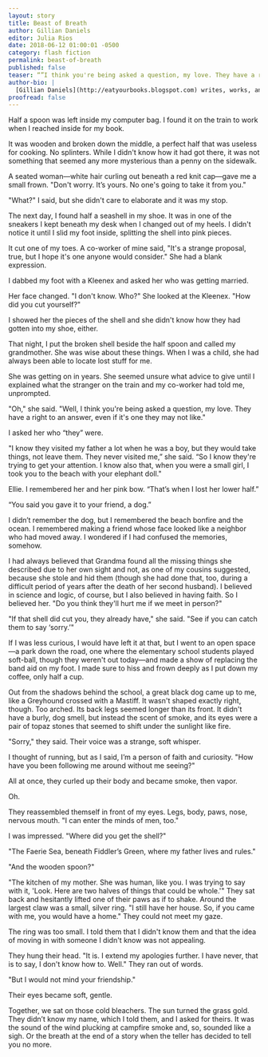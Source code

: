 ```yaml
---
layout: story
title: Beast of Breath
author: Gillian Daniels
editor: Julia Rios
date: 2018-06-12 01:00:01 -0500
category: flash fiction
permalink: beast-of-breath
published: false
teaser: “”I think you're being asked a question, my love. They have a right to an answer, even if it's one they may not like.””
author-bio: |
  [Gillian Daniels](http://eatyourbooks.blogspot.com) writes, works, and haunts the streets of Boston. After attending the 2011 Clarion Science Fiction and Fantasy Workshop, her poetry and short fiction have appeared in _Strange Horizons_, _Apex Magazine_, and _Lady Churchill's Rosebud Wristlet_, among many others. She currently reviews for _The New England Theatre Geek_. She can be found at your house party, petting your cat.
proofread: false
---
```


Half a spoon was left inside my computer bag. I found it on the train to work when I reached inside for my book.
It was wooden and broken down the middle, a perfect half that was useless for cooking. No splinters. While I didn't know how it had got there, it was not something that seemed any more mysterious than a penny on the sidewalk.
A seated woman—white hair curling out beneath a red knit cap—gave me a small frown. "Don't worry. It’s yours. No one's going to take it from you."
"What?" I said, but she didn't care to elaborate and it was my stop.
The next day, I found half a seashell in my shoe. It was in one of the sneakers I kept beneath my desk when I changed out of my heels. I didn't notice it until I slid my foot inside, splitting the shell into pink pieces.
It cut one of my toes. A co-worker of mine said, "It's a strange proposal, true, but I hope it's one anyone would consider." She had a blank expression.
I dabbed my foot with a Kleenex and asked her who was getting married.
Her face changed. "I don't know. Who?" She looked at the Kleenex. "How did you cut yourself?"
I showed her the pieces of the shell and she didn't know how they had gotten into my shoe, either.
That night, I put the broken shell beside the half spoon and called my grandmother. She was wise about these things. When I was a child, she had always been able to locate lost stuff for me.
She was getting on in years. She seemed unsure what advice to give until I explained what the stranger on the train and my co-worker had told me, unprompted.
"Oh," she said. "Well, I think you're being asked a question, my love. They have a right to an answer, even if it's one they may not like."
I asked her who “they” were.
"I know they visited my father a lot when he was a boy, but they would take things, not leave them. They never visited me,” she said. “So I know they're trying to get your attention. I know also that, when you were a small girl, I took you to the beach with your elephant doll."
Ellie. I remembered her and her pink bow. “That’s when I lost her lower half.”
“You said you gave it to your friend, a dog.”
I didn’t remember the dog, but I remembered the beach bonfire and the ocean. I remembered making a friend whose face looked like a neighbor who had moved away. I wondered if I had confused the memories, somehow.
I had always believed that Grandma found all the missing things she described due to her own sight and not, as one of my cousins suggested, because she stole and hid them (though she had done that, too, during a difficult period of years after the death of her second husband). I believed in science and logic, of course, but I also believed in having faith. So I believed her. "Do you think they'll hurt me if we meet in person?"
"If that shell did cut you, they already have," she said. "See if you can catch them to say ‘sorry.’"
If I was less curious, I would have left it at that, but I went to an open space—a park down the road, one where the elementary school students played soft-ball, though they weren't out today—and made a show of replacing the band aid on my foot. I made sure to hiss and frown deeply as I put down my coffee, only half a cup.
Out from the shadows behind the school, a great black dog came up to me, like a Greyhound crossed with a Mastiff. It wasn't shaped exactly right, though. Too arched. Its back legs seemed longer than its front. It didn't have a burly, dog smell, but instead the scent of smoke, and its eyes were a pair of topaz stones that seemed to shift under the sunlight like fire.
 "Sorry," they said. Their voice was a strange, soft whisper.
I thought of running, but as I said, I’m a person of faith and curiosity. "How have you been following me around without me seeing?"
All at once, they curled up their body and became smoke, then vapor.
Oh.
They reassembled themself in front of my eyes. Legs, body, paws, nose, nervous mouth. "I can enter the minds of men, too."
I was impressed. "Where did you get the shell?"
"The Faerie Sea, beneath Fiddler’s Green, where my father lives and rules."
"And the wooden spoon?"
"The kitchen of my mother. She was human, like you. I was trying to say with it, 'Look. Here are two halves of things that could be whole.'" They sat back and hesitantly lifted one of their paws as if to shake. Around the largest claw was a small, silver ring. "I still have her house. So, if you came with me, you would have a home." They could not meet my gaze.
The ring was too small. I told them that I didn't know them and that the idea of moving in with someone I didn't know was not appealing.
They hung their head. "It is. I extend my apologies further. I have never, that is to say, I don't know how to. Well." They ran out of words.
"But I would not mind your friendship."
Their eyes became soft, gentle.
Together, we sat on those cold bleachers. The sun turned the grass gold. They didn’t know my name, which I told them, and I asked for theirs. It was the sound of the wind plucking at campfire smoke and, so, sounded like a sigh. Or the breath at the end of a story when the teller has decided to tell you no more.